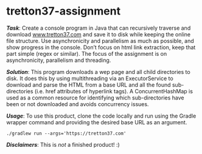 # tretton37-assignment

***Task***: Create a console program in Java that can recursively traverse and download www.tretton37.com and
save it to disk while keeping the online file structure. Use asynchronicity and parallelism as
much as possible, and show progress in the console. Don’t focus on html link extraction, keep that
part simple (regex or similar). The focus of the assignment is on asynchronicity, parallelism and threading.

***Solution***: This program downloads a wep page and all child directories to disk.
It does this by using multithreading via an ExecutorService to download and parse the HTML from a base URL and all the found sub-directories (i.e. href attributes of hyperlink tags).
A ConcurrentHashMap is used as a common resource for identifying which sub-directories have been or not downloaded and avoids concurrency issues.


***Usage***: To use this product, clone the code locally and run using the Gradle wrapper command and providing the desired base URL as an argument.

`./gradlew run --args='https://tretton37.com'
`

***Disclaimers***: This is *not* a finished product! :) 
